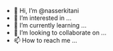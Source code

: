 - 👋 Hi, I’m @nasserkitani
- 👀 I’m interested in ...
- 🌱 I’m currently learning ...
- 💞️ I’m looking to collaborate on ...
- 📫 How to reach me ...

<!---
nasserkitani/nasserkitani is a ✨ special ✨ repository because its `README.md` (this file) appears on your GitHub profile.
You can click the Preview link to take a look at your changes.
--->
